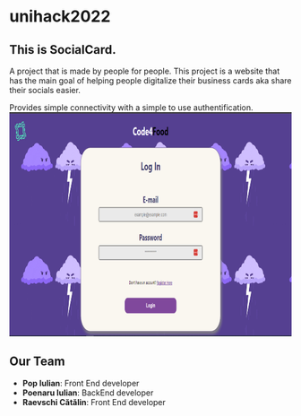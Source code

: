 # unihack2022

## This is SocialCard.

A project that is made by people for people.
This project is a website that has the main goal of helping people digitalize their business cards aka share their socials easier.

Provides simple connectivity with a simple to use authentification.
<img src="./imagesForReadme/login.png" width="700" height="400">


## Our Team 
- **Pop Iulian**: Front End developer
- **Poenaru Iulian**: BackEnd developer
- **Raevschi Cătălin**: Front End developer
